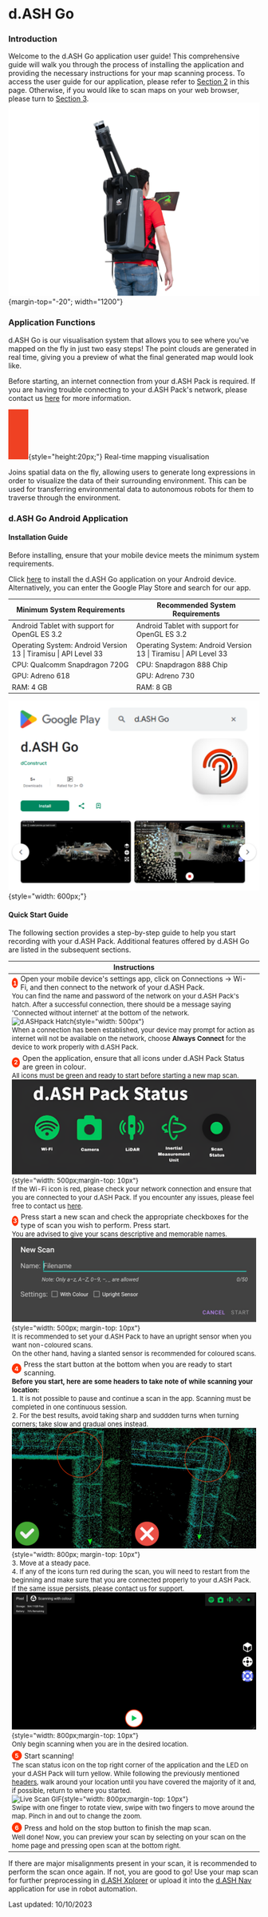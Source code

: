 <style>
    a:hover {
        text-decoration: underline;
    }

    .instructions-div {
        display: flex; 
        align-items: center; 
        margin-right: 10px;
    }

    .instruction-circle {
        width: 18px;
        height: 18px;
        background-color: #ff3300;
        border-radius: 50%;
        display: flex;
        justify-content: center;
        align-items: center;
        color: white;
        font-size: 12px;
        font-weight: bold;
        border: 1px solid #ff3300;
    }

    .table_contents {
        color: black;
        text-decoration: none; 
    }

    .table_contents:hover {
        text-decoration: underline;
    }
</style>

# d.ASH Go

### Introduction 

Welcome to the d.ASH Go application user guide! This comprehensive guide will walk you through the process of installing the application and providing the necessary instructions for your map scanning process. To access the user guide for our application, please refer to [Section 2](#section2) in this page. Otherwise, if you would like to scan maps on your web browser, please turn to [Section 3](#section3).
![d.ASH Go](img/d.ASHGo/dash-go.png){margin-top="-20"; width="1200"}

### Application Functions 
d.ASH Go is our visualisation system that allows you to see where you've mapped on the fly in just two easy steps! The point clouds are generated in real time, giving you a preview of what the final generated map would look like. 

Before starting, an internet connection from your d.ASH Pack is required. If you are having trouble connecting to your d.ASH Pack's network, please contact us [here](mailto:hello@dconstruct.group) for more information.


![Functionality Icon](img\d.ASHGo\pointer.png){style="height:20px;"} Real-time mapping visualisation

Joins spatial data on the fly, allowing users to generate long expressions in order to visualize the data of their surrounding environment. This can be used for transferring environmental data to autonomous robots for them to traverse through the environment.

### d.ASH Go Android Application

#### Installation Guide
Before installing, ensure that your mobile device meets the minimum system requirements. 

Click [here](https://play.google.com/store/apps/details?id=ai.dconstruct.dashpack) to install the d.ASH Go application on your Android device. Alternatively, you can enter the Google Play Store and search for our app. 


| Minimum System Requirements                                       | Recommended System Requirements                                   |
|-------------------------------------------------------------------|-------------------------------------------------------------------|
| Android Tablet with support for OpenGL ES 3.2                     | Android Tablet with support for OpenGL ES 3.2                     |
| Operating System: Android Version 13 \| Tiramisu \| API Level 33  | Operating System: Android Version 13 \| Tiramisu \| API Level 33  |
| CPU: Qualcomm Snapdragon 720G                                     | CPU: Snapdragon 888 Chip                                          |
| GPU: Adreno 618                                                   | GPU: Adreno 730                                                   |
| RAM: 4 GB                                                         | RAM: 8 GB                                                         |

![Google Play App Search](img\google-play.png){style="width: 600px;"}

#### Quick Start Guide
The following section provides a step-by-step guide to help you start recording with your d.ASH Pack. Additional features offered by d.ASH Go are listed in the subsequent sections.


| Instructions |
| ------- | 
| <div class="instructions-div"><div class="instruction-circle">1</div><p style="margin: 0; margin-left: 5px;"> Open your mobile device's settings app, click on Connections -> Wi-Fi, and then connect to the network of your d.ASH Pack. </p></div><font size="2"> You can find the name and password of the network on your d.ASH Pack's hatch. After a successful connection, there should be a message saying 'Connected without internet' at the bottom of the network. <br> ![d.ASHpack Hatch](img/d.ASHGo/dashpack-hatch.png){style="width: 500px"}<br> When a connection has been established, your device may prompt for action as internet will not be available on the network, choose **Always Connect** for the device to work properly with d.ASH Pack.|
| <div class="instructions-div"><div class="instruction-circle">2</div><p style="margin: 0; margin-left: 5px;">Open the application, ensure that all icons under d.ASH Pack Status are green in colour.</p></div><font size="2"> All icons must be green and ready to start before starting a new map scan.<br>![d.ASHpack Status](img\d.ASHGo\dashpack-status.png){style="width: 500px;margin-top: 10px"}<br> If the Wi-Fi icon is red, please check your network connection and ensure that you are connected to your d.ASH Pack. If you encounter any issues, please feel free to contact us [here](mailto:hello@dconstruct.group). |
| <div class="instructions-div"><div class="instruction-circle">3</div><p style="margin: 0; margin-left: 5px;">Press start a new scan and check the appropriate checkboxes for the type of scan you wish to perform. Press start. </p></div><font size="2"> You are advised to give your scans descriptive and memorable names. <br>![Scan Settings](img\d.ASHGo\scan-settings.jpg){style="width: 500px; margin-top: 10px"}<br> It is recommended to set your d.ASH Pack to have an upright sensor when you want non-coloured scans.<br> On the other hand, having a slanted sensor is recommended for coloured scans. |
| <div class="instructions-div" id="headers"><div class="instruction-circle">4</div><p style="margin: 0; margin-left: 5px;">Press the start button at the bottom when you are ready to start scanning. </p></div><font size="2"> <strong>Before you start, here are some headers to take note of while scanning your location: </strong><br>1. It is not possible to pause and continue a scan in the app. Scanning must be completed in one continuous session. <br>2. For the best results, avoid taking sharp and suddden turns when turning corners; take slow and gradual ones instead.<br>![Correct Turn Example](img/d.ASHGo/correct-turn.png){style="width: 800px; margin-top: 10px"}<br>3. Move at a steady pace.<br>4. If any of the icons turn red during the scan, you will need to restart from the beginning and make sure that you are connected properly to your d.ASH Pack. If the same issue persists, please contact us for support. ![Play Button](img\d.ASHGo\play-button.png){style="width: 800px;margin-top: 10px"} <br>Only begin scanning when you are in the desired location.</br> |
| <div class="instructions-div"><div class="instruction-circle">5</div><p style="margin: 0; margin-left: 5px;">Start scanning! </p></div><font size="2">The scan status icon on the top right corner of the application and the LED on your d.ASH Pack will turn yellow. While following the previously mentioned [headers](#headers), walk around your location until you have covered the majority of it and, if possible, return to where you started.<br>![Live Scan GIF](img/d.ASHGo/live-scan.gif){style="width: 800px;margin-top: 10px"}<br>Swipe with one finger to rotate view, swipe with two fingers to move around the map. Pinch in and out to change the zoom. |
| <div class="instructions-div"><div class="instruction-circle">6</div><p style="margin: 0; margin-left: 5px;">Press and hold on the stop button to finish the map scan. </p></div><font size="2"> Well done! Now, you can preview your scan by selecting on your scan on the home page and pressing open scan at the bottom right. |

If there are major misalignments present in your scan, it is recommended to perform the scan once again. If not, you are good to go!
Use your map scan for further preprocessing in [d.ASH Xplorer](https://dconstruct-tech.github.io/dash-sdk/dash-pack/dash-xplorer/#251-point-cloud-editor) or upload it into the [d.ASH Nav](https://dconstruct-tech.github.io/dash-sdk/dash-auto/autonomy-client-v2/) application for use in robot automation.

Last updated: 10/10/2023